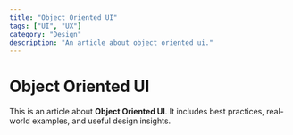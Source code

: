 ```yaml
---
title: "Object Oriented UI"
tags: ["UI", "UX"]
category: "Design"
description: "An article about object oriented ui."
---
```


# Object Oriented UI

This is an article about **Object Oriented UI**. It includes best practices, real-world examples, and useful design insights.
